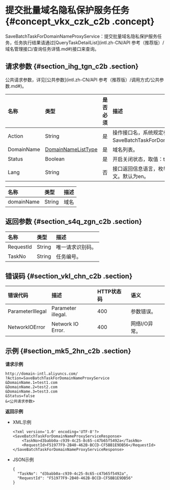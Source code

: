 # 提交批量域名隐私保护服务任务 {#concept_vkx_czk_c2b .concept}

SaveBatchTaskForDomainNameProxyService：提交批量域名隐私保护服务任务，任务执行结果请通过[QueryTaskDetailList](intl.zh-CN/API 参考（推荐版）/域名管理接口/查询任务详情.md#)接口来查询。

## 请求参数 {#section_ihg_tgn_c2b .section}

公共请求参数，详见[公共参数](intl.zh-CN/API 参考（推荐版）/调用方式/公共参数.md#)。

|名称|类型|是否必须|描述|
|:-|:-|:---|:-|
|Action|String|是|操作接口名，系统规定参数，取值：SaveBatchTaskForDomainNameProxyService。|
|DomainName|[DomainNameListType](#)|是|域名列表。|
|Status|Boolean|是|开启关闭状态，取值：true 开启；false 关闭。|
|Lang|String|否|接口返回信息语言，枚举值范围：zh 中文；en 英文。默认为en。|

|名称|类型|描述|
|:-|:-|:-|
|domainName|String|域名|

## 返回参数 {#section_s4q_zgn_c2b .section}

|名称|类型|描述|
|:-|:-|:-|
|RequestId|String|唯一请求识别码。|
|TaskNo|String|任务编号。|

## 错误码 {#section_vkl_chn_c2b .section}

|错误代码|描述|HTTP状态码|语义|
|:---|:-|:------|:-|
|ParameterIllegal|Parameter illegal.|400|参数错误。|
|NetworkIOError|Network IO Error.|400|网络I/O异常。|

## 示例 {#section_mk5_2hn_c2b .section}

**请求示例**

```
http://domain-intl.aliyuncs.com/
?Action=SaveBatchTaskForDomainNameProxyService
&DomainName.1=test1.com
&DomainName.2=test2.com
&DomainName.3=test3.com
&Status=false
&<公共请求参数>
```

**返回示例**

-   XML示例

    ```
    <?xml version='1.0' encoding='UTF-8'?>
    <SaveBatchTaskForDomainNameProxyServiceResponse>
        <TaskNo>d3babb0a-c939-4c25-8c65-c47b65f5492a</TaskNo>
        <RequestId>F51977F9-2B40-462B-BCCD-CF5BB1E9DB56</RequestId>
    </SaveBatchTaskForDomainNameProxyServiceResponse>
    ```

-   JSON示例

    ```
    {    
      "TaskNo": "d3babb0a-c939-4c25-8c65-c47b65f5492a",
      "RequestId": "F51977F9-2B40-462B-BCCD-CF5BB1E9DB56"
    }
    ```


